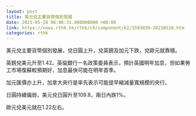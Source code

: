 ```yaml
---
layout: post
title: 美元兌主要貨幣個別發展
date: 2021-05-28 06:06:31.000000000 +08:00
link: https://news.rthk.hk/rthk/ch/component/k2/1593039-20210528.htm
categories: rthk
---
```


美元兌主要貨幣個別發展，兌日圓上升，兌英鎊及加元下跌，兌歐元就靠穩。

英鎊兌美元升至1.42。英倫銀行一名政策委員表示，預計英國明年加息，但如果勞工市場復蘇較預期好，加息最快可能在明年首季。

加元匯價亦上升，加拿大央行是率先表示可能提早縮減量寬規模的央行。

日圓持續偏弱，美元兌日圓升至109.8，兩日內跌1%。

歐元兌美元就在1.22左右。
